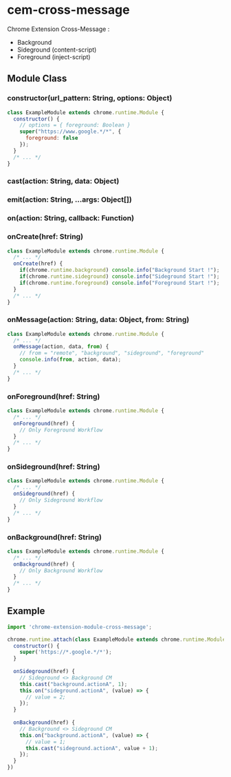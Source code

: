 # cem-cross-message

Chrome Extension Cross-Message :

 * Background
 * Sideground (content-script)
 * Foreground (inject-script)

## Module Class

### constructor(url_pattern: String, options: Object)
```javascript
class ExampleModule extends chrome.runtime.Module {
  constructor() {
    // options = { foreground: Boolean }
    super("https://www.google.*/*", {
      foreground: false
    });
  }
  /* ... */
}
```

### cast(action: String, data: Object)

### emit(action: String, ...args: Object[])

### on(action: String, callback: Function)

### onCreate(href: String)
```javascript
class ExampleModule extends chrome.runtime.Module {
  /* ... */
  onCreate(href) {
    if(chrome.runtime.background) console.info("Background Start !");
    if(chrome.runtime.sideground) console.info("Sideground Start !");
    if(chrome.runtime.foreground) console.info("Foreground Start !");
  }
  /* ... */
}
```

### onMessage(action: String, data: Object, from: String)
```javascript
class ExampleModule extends chrome.runtime.Module {
  /* ... */
  onMessage(action, data, from) {
    // from = "remote", "background", "sideground", "foreground"
    console.info(from, action, data);
  }
  /* ... */
}
```

### onForeground(href: String)
```javascript
class ExampleModule extends chrome.runtime.Module {
  /* ... */
  onForeground(href) {
    // Only Foreground Workflow
  }
  /* ... */
}
```

### onSideground(href: String)
```javascript
class ExampleModule extends chrome.runtime.Module {
  /* ... */
  onSideground(href) {
    // Only Sideground Workflow
  }
  /* ... */
}
```

### onBackground(href: String)
```javascript
class ExampleModule extends chrome.runtime.Module {
  /* ... */
  onBackground(href) {
    // Only Background Workflow
  }
  /* ... */
}
```


## Example

```javascript
import 'chrome-extension-module-cross-message';

chrome.runtime.attach(class ExampleModule extends chrome.runtime.Module {
  constructor() {
    super('https://*.google.*/*');
  }
  
  onSideground(href) {
    // Sideground <> Background CM
    this.cast("background.actionA", 1);
    this.on("sideground.actionA", (value) => {
      // value = 2;
    });
  }
  
  onBackground(href) {
    // Background <> Sideground CM
    this.on("background.actionA", (value) => {
      // value = 1;
      this.cast("sideground.actionA", value + 1);
    });
  }
})
```